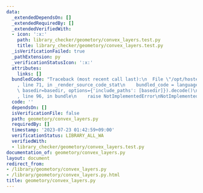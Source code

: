 ```yaml
---
data:
  _extendedDependsOn: []
  _extendedRequiredBy: []
  _extendedVerifiedWith:
  - icon: ':x:'
    path: library_checker/geometory/convex_layers.test.py
    title: library_checker/geometory/convex_layers.test.py
  _isVerificationFailed: true
  _pathExtension: py
  _verificationStatusIcon: ':x:'
  attributes:
    links: []
  bundledCode: "Traceback (most recent call last):\n  File \"/opt/hostedtoolcache/PyPy/3.7.13/x64/site-packages/onlinejudge_verify/documentation/build.py\"\
    , line 71, in _render_source_code_stat\n    bundled_code = language.bundle(stat.path,\
    \ basedir=basedir, options={'include_paths': [basedir]}).decode()\n  File \"/opt/hostedtoolcache/PyPy/3.7.13/x64/site-packages/onlinejudge_verify/languages/python.py\"\
    , line 96, in bundle\n    raise NotImplementedError\nNotImplementedError\n"
  code: ''
  dependsOn: []
  isVerificationFile: false
  path: geometory/convex_layers.py
  requiredBy: []
  timestamp: '2023-07-23 01:42:59+09:00'
  verificationStatus: LIBRARY_ALL_WA
  verifiedWith:
  - library_checker/geometory/convex_layers.test.py
documentation_of: geometory/convex_layers.py
layout: document
redirect_from:
- /library/geometory/convex_layers.py
- /library/geometory/convex_layers.py.html
title: geometory/convex_layers.py
---
```


